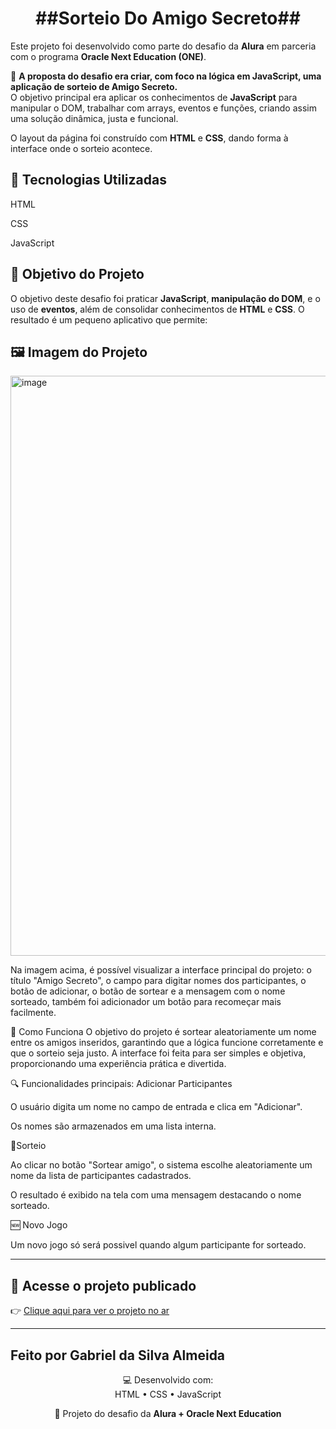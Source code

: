 <h1 align="center"> ##Sorteio Do Amigo Secreto## </h1>

Este projeto foi desenvolvido como parte do desafio da **Alura** em parceria com o programa **Oracle Next Education (ONE)**.

🎯 **A proposta do desafio era criar, com foco na lógica em JavaScript, uma aplicação de sorteio de Amigo Secreto.**  
O objetivo principal era aplicar os conhecimentos de **JavaScript** para manipular o DOM, trabalhar com arrays, eventos e funções, criando assim uma solução dinâmica, justa e funcional. 

O layout da página foi construído com **HTML** e **CSS**, dando forma à interface onde o sorteio acontece.

## 🚀 Tecnologias Utilizadas

HTML

CSS

JavaScript


## 🎯 Objetivo do Projeto

O objetivo deste desafio foi praticar **JavaScript**, **manipulação do DOM**, e o uso de **eventos**, além de consolidar conhecimentos de **HTML** e **CSS**. O resultado é um pequeno aplicativo que permite:


## 🖼️ Imagem do Projeto

<img width="1920" height="928" alt="image" src="https://github.com/user-attachments/assets/731f1821-cf1e-4b38-8d6d-b5d3ebd54445" />



Na imagem acima, é possível visualizar a interface principal do projeto: o título "Amigo Secreto", o campo para digitar nomes dos participantes, o botão de adicionar, o botão de sortear e a mensagem com o nome sorteado, também foi adicionador um botão para recomeçar mais facilmente.

🧠 Como Funciona
O objetivo do projeto é sortear aleatoriamente um nome entre os amigos inseridos, garantindo que a lógica funcione corretamente e que o sorteio seja justo. A interface foi feita para ser simples e objetiva, proporcionando uma experiência prática e divertida.

🔍 Funcionalidades principais:
Adicionar Participantes

O usuário digita um nome no campo de entrada e clica em "Adicionar".

Os nomes são armazenados em uma lista interna.

🎉Sorteio

Ao clicar no botão "Sortear amigo", o sistema escolhe aleatoriamente um nome da lista de participantes cadastrados.

O resultado é exibido na tela com uma mensagem destacando o nome sorteado.

🆕 Novo Jogo

Um novo jogo só será possivel quando algum participante for sorteado.

---
## 🔗 Acesse o projeto publicado

👉 [Clique aqui para ver o projeto no ar](https://gabriel-s-a.github.io/Amigo-Secreto/)

---

## Feito por Gabriel da Silva Almeida

<div align="center">

💻 Desenvolvido com:  
HTML • CSS • JavaScript  

🚀 Projeto do desafio da **Alura + Oracle Next Education**

